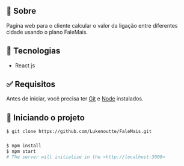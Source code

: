 ## 🎯 Sobre

Pagina web para o cliente calcular o valor da ligação entre diferentes cidade usando o plano FaleMais.

## 🚀 Tecnologias

- React js

## ✅ Requisitos

Antes de iniciar, você precisa ter [Git](https://git-scm.com) e [Node](https://nodejs.org/en/) instalados.

## 🔌 Iniciando o projeto
```bash
$ git clone https://github.com/Lukenoutte/FaleMais.git
```

### 

```bash
$ npm install
$ npm start
# The server will initialize in the <http://localhost:3000>
```
